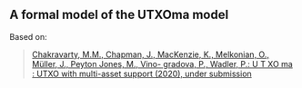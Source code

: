 ## A formal model of the UTXOma model

Based on:
> [Chakravarty, M.M., Chapman, J., MacKenzie, K., Melkonian, O., Müller, J., Peyton Jones, M., Vino-
gradova, P., Wadler, P.: U T XO ma : UTXO with multi-asset support (2020), under submission](https://github.com/hydra-supplementary-material/multi-asset/raw/master/plain-multicurrency.pdf)
